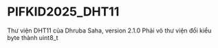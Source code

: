 # PIFKID2025_DHT11
Thư viện DHT11 của Dhruba Saha, version 2.1.0
Phải vô thư viện đổi kiểu byte thành uint8_t
